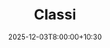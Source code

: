 ---
type: lecture
date: 2025-12-03T8:00:00+10:30
title: Classi
thumbnail: /static_files/presentations/lec.jpg
links:
    - url: static_files/lectures/programmazione/4.pdf
      name: slides
    
    - url: static_files/lectures/programmazione/4.pdf
      name: notebook
    
---